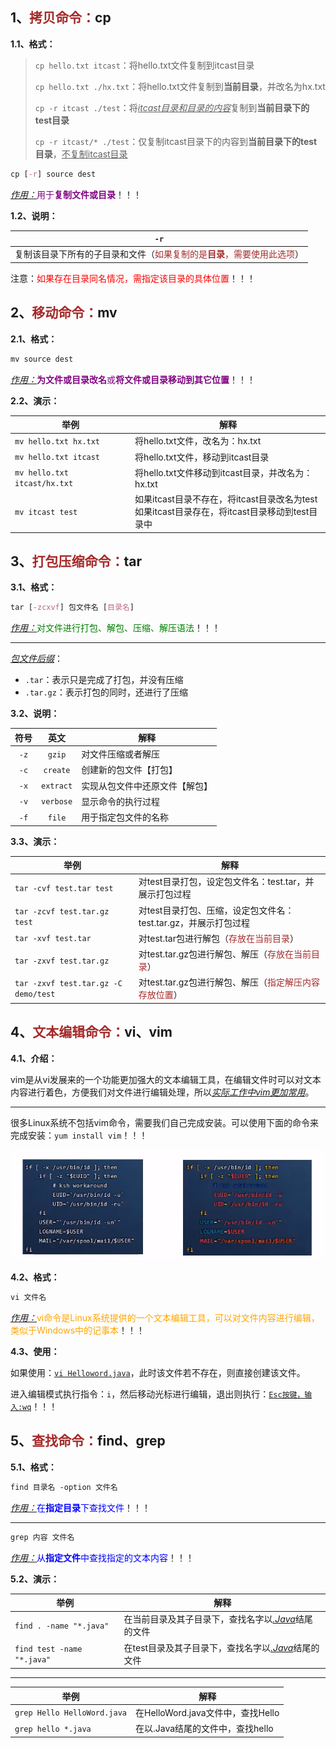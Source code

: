 ## 1、<span style="color:brown">拷贝命令：</span>cp

**1.1、格式：**

> `cp hello.txt itcast`：将hello.txt文件复制到itcast目录
>
> `cp hello.txt ./hx.txt`：将hello.txt文件复制到**当前目录**，并改名为hx.txt
>
> `cp -r itcast ./test`：将<u>*itcast目录和目录的内容*</u>复制到**当前目录下的test目录**
>
> `cp -r itcast/* ./test`：仅复制itcast目录下的内容到**当前目录下的test目录**，<u>不复制itcast目录</u>

```scss
cp [-r] source dest
```

<u>*作用：*</u><span style="color:purple">用于**复制文件或目录**</span>！！！

**1.2、说明：**

|                             `-r`                             |
| :----------------------------------------------------------: |
| 复制该目录下所有的子目录和文件（<span style="color:brown">如果复制的是**目录**，需要使用此选项</span>） |

注意：<span style="color:red">如果存在目录同名情况，需指定该目录的具体位置</span>！！！



## 2、<span style="color:brown">移动命令：</span>mv

**2.1、格式：**

```scss
mv source dest
```

<u>*作用：*</u><span style="color:purple">**为文件或目录改名**或**将文件或目录移动到其它位置**</span>！！！

**2.2、演示：**

| 举例                         | 解释                                                         |
| ---------------------------- | ------------------------------------------------------------ |
| `mv hello.txt hx.txt`        | 将hello.txt文件，改名为：hx.txt                              |
| `mv hello.txt itcast`        | 将hello.txt文件，移动到itcast目录                            |
| `mv hello.txt itcast/hx.txt` | 将hello.txt文件移动到itcast目录，并改名为：hx.txt            |
| `mv itcast test`             | 如果itcast目录不存在，将itcast目录改名为test<br>如果itcast目录存在，将itcast目录移动到test目录中 |



## 3、<span style="color:brown">打包压缩命令：</span>tar

**3.1、格式：**

```scss
tar [-zcxvf] 包文件名 [目录名]
```

<u>*作用：*</u><span style="color:green">对文件进行打包、解包、压缩、解压语法</span>！！！

---

<u>*包文件后缀*</u>：

- `.tar`：表示只是完成了打包，并没有压缩
- `.tar.gz`：表示打包的同时，还进行了压缩

**3.2、说明：**

| 符号 |   英文    | 解释                           |
| :--: | :-------: | ------------------------------ |
| `-z` |  `gzip`   | 对文件压缩或者解压             |
| `-c` | `create`  | 创建新的包文件【打包】         |
| `-x` | `extract` | 实现从包文件中还原文件【解包】 |
| `-v` | `verbose` | 显示命令的执行过程             |
| `-f` |  `file`   | 用于指定包文件的名称           |

**3.3、演示：**

| 举例                                  | 解释                                                         |
| ------------------------------------- | ------------------------------------------------------------ |
| `tar -cvf test.tar test`              | 对test目录打包，设定包文件名：test.tar，并展示打包过程       |
| `tar -zcvf test.tar.gz test`          | 对test目录打包、压缩，设定包文件名：test.tar.gz，并展示打包过程 |
| `tar -xvf test.tar `                  | 对test.tar包进行解包（<span style="color:brown">存放在当前目录</span>） |
| `tar -zxvf test.tar.gz `              | 对test.tar.gz包进行解包、解压（<span style="color:brown">存放在当前目录</span>） |
| `tar -zxvf test.tar.gz -C demo/test ` | 对test.tar.gz包进行解包、解压（<span style="color:brown">指定解压内容存放位置</span>） |



## 4、<span style="color:brown">文本编辑命令：</span>vi、vim

**4.1、介绍：**

vim是从vi发展来的一个功能更加强大的文本编辑工具，在编辑文件时可以对文本内容进行着色，方便我们对文件进行编辑处理，所以<u>*实际工作中vim更加常用*</u>。

---

很多Linux系统不包括vim命令，需要我们自己完成安装。可以使用下面的命令来完成安装：`yum install vim`！！！

<img src="https://raw.githubusercontent.com/root-bine/image/main/Typora-image/Linux10.png" alt="image-20230207010303016" style="zoom:80%;" />

**4.2、格式：**

```scss
vi 文件名
```

<u>*作用：*</u><span style="color:orange">vi命令是Linux系统提供的一个文本编辑工具，可以对文件内容进行编辑，类似于Windows中的记事本</span>！！！

**4.3、使用：**

如果使用：<u>`vi Helloword.java`</u>，此时该文件若不存在，则直接创建该文件。

进入编辑模式执行指令：`i`，然后移动光标进行编辑，退出则执行：<u>`Esc按键，输入:wq`</u>！！！



## 5、<span style="color:brown">查找命令：</span>find、grep

**5.1、格式：**

```scss
find 目录名 -option 文件名
```

<u>*作用：*</u><span style="color:blue">在**指定目录**下查找文件</span>！！！

---

```scss
grep 内容 文件名
```

<u>*作用：*</u><span style="color:blue">从**指定文件**中查找指定的文本内容</span>！！！

**5.2、演示：**

| 举例                       | 解释                                                       |
| -------------------------- | ---------------------------------------------------------- |
| `find . -name "*.java"`    | 在当前目录及其子目录下，查找名字以<u>*.Java*</u>结尾的文件 |
| `find test -name "*.java"` | 在test目录及其子目录下，查找名字以<u>*.Java*</u>结尾的文件 |

---

| 举例                        | 解释                              |
| --------------------------- | --------------------------------- |
| `grep Hello HelloWord.java` | 在HelloWord.java文件中，查找Hello |
| `grep hello *.java`         | 在以.Java结尾的文件中，查找hello  |

